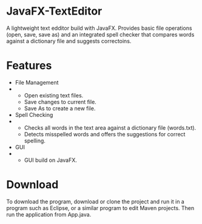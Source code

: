 # JavaFX-TextEditor
A lightweight text edditor build with JavaFX. Provides basic file operations (open, save, save as) and an integrated spell checker that compares words against a dictionary file and suggests correctoins.

# Features
* File Management
* * Open existing text files.
  * Save changes to current file.
  * Save As to create a new file.
* Spell Checking
* * Checks all words in the text area against a dictionary file (words.txt).
  * Detects misspelled words and offers the suggestions for correct spelling.
* GUI
* * GUI build on JavaFX.
 
# Download
To download the program, download or clone the project and run it in a program such as Eclipse, or a similar program to edit Maven projects. Then run the application from App.java.
